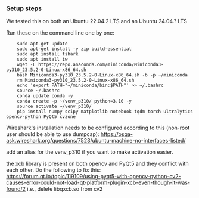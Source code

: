 ### Setup steps

We tested this on both an Ubuntu 22.04.2 LTS and an Ubuntu 24.04.? LTS 

Run these on the command line one by one:

```
	sudo apt-get update
	sudo apt-get install -y zip build-essential
	sudo apt install tshark
	sudo apt install iw
	wget -L https://repo.anaconda.com/miniconda/Miniconda3-py310_23.5.2-0-Linux-x86_64.sh
	bash Miniconda3-py310_23.5.2-0-Linux-x86_64.sh -b -p ~/miniconda
	rm Miniconda3-py310_23.5.2-0-Linux-x86_64.sh
	echo 'export PATH="~/miniconda/bin:$PATH"' >> ~/.bashrc
	source ~/.bashrc
	conda update conda -y
	conda create -p ~/venv_p310/ python=3.10 -y
	source activate ~/venv_p310/
	pip install numpy scipy matplotlib notebook tqdm torch ultralytics opencv-python PyQt5 cvzone
```

Wireshark's installation needs to be configured according to this (non-root user should be able to use dumpcap): 
https://osqa-ask.wireshark.org/questions/7523/ubuntu-machine-no-interfaces-listed/ 

add an alias for the venv_p310 if you want to make activation easier.

the xcb library is present on both opencv and PyQt5 and they conflict with each other. Do the following to fix this:
https://forum.qt.io/topic/119109/using-pyqt5-with-opencv-python-cv2-causes-error-could-not-load-qt-platform-plugin-xcb-even-though-it-was-found/2 
i.e., delete libqxcb.so from cv2

